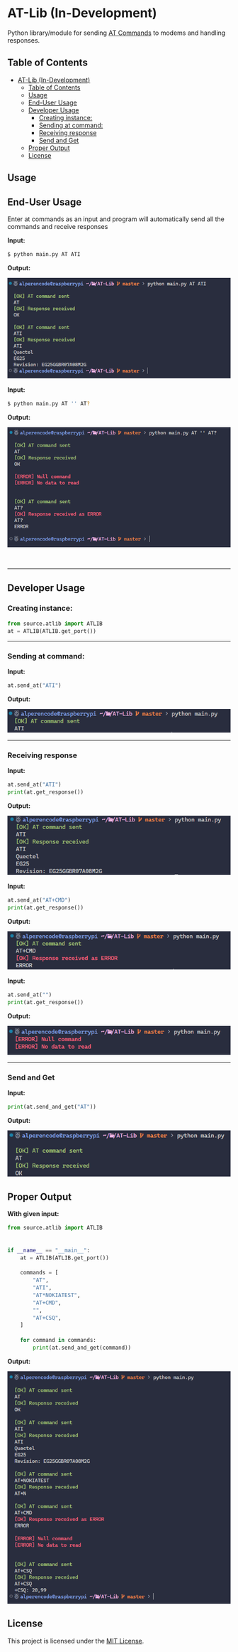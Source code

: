 # AT-Lib (In-Development)

Python library/module for sending [AT Commands](https://en.wikipedia.org/wiki/Hayes_AT_command_set) to modems and handling responses.

## Table of Contents
- [AT-Lib (In-Development)](#at-lib-in-development)
  - [Table of Contents](#table-of-contents)
  - [Usage](#usage)
  - [End-User Usage](#end-user-usage)
  - [Developer Usage](#developer-usage)
    - [Creating instance:](#creating-instance)
    - [Sending at command:](#sending-at-command)
    - [Receiving response](#receiving-response)
    - [Send and Get](#send-and-get)
  - [Proper Output](#proper-output)
  - [License](#license)

## Usage

## End-User Usage

Enter at commands as an input and program will automatically send all the commands and receive responses

**Input:**

```bash
$ python main.py AT ATI
```

**Output:**

![SysInput](images/SysInput.PNG)

**Input:**

```bash
$ python main.py AT '' AT?
```

**Output:**

![SysInput](images/SysInput2.PNG)


<br><hr>

## Developer Usage


### Creating instance:

```python
from source.atlib import ATLIB
at = ATLIB(ATLIB.get_port())
```

<hr>

### Sending at command:

**Input:**
```python
at.send_at("ATI")
```

**Output:**

![SendAT](images/SendAT.PNG)

<hr>

### Receiving response

**Input:**
```python
at.send_at("ATI")
print(at.get_response())
``` 

**Output:**

![SendAT](images/GetResponse.PNG)

**Input:**
```python
at.send_at("AT+CMD")
print(at.get_response())
```
 
**Output:**

![SendAT](images/Error1.PNG)

**Input:**
```python
at.send_at("")
print(at.get_response())
```

**Output:**

![SendAT](images/Error2.PNG)

<hr>

### Send and Get

**Input:**
```python
print(at.send_and_get("AT"))
```
 
**Output:**

![SendAT](images/SendGet.PNG)

## Proper Output

**With given input:**

```python
from source.atlib import ATLIB


if __name__ == "__main__":
    at = ATLIB(ATLIB.get_port())

    commands = [
        "AT",
        "ATI",
        "AT*NOKIATEST",
        "AT+CMD",
        "",
        "AT+CSQ",
    ]

    for command in commands:
        print(at.send_and_get(command))
```

**Output:**

![ATLib1](images/ATLIB.PNG)


## License

This project is licensed under the [MIT License](LICENSE).
